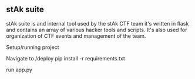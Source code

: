 ## stAk suite
stAk suite is and internal tool used by the stAk CTF team it's written in flask and contains an array of various hacker tools and scripts. It's also used for organization of CTF events and management of the team.

Setup/running project

Navigate to /deploy
pip install -r requirements.txt

run app.py

